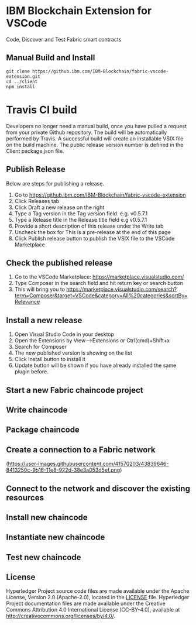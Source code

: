 # IBM Blockchain Extension for VSCode

Code, Discover and Test Fabric smart contracts


## Manual Build and Install

```
git clone https://github.ibm.com/IBM-Blockchain/fabric-vscode-extension.git
cd ../client
npm install
```

# Travis CI build
Developers no longer need a manual build, once you have pulled a request from your private Github repository. The build will be automatically performed by Travis.
A successful build will create an installable VSIX file on the build machine. 
The public release version number is defined in the Client package.json file. 

## Publish Release
Below are steps for publishing a release.
1. Go to https://github.ibm.com/IBM-Blockchain/fabric-vscode-extension
2. Click Releases tab
3. Click Draft a new release on the right
4. Type a Tag version in the Tag version field. e.g. v0.5.7.1
5. Type a Release title in the Release title field e.g v0.5.7.1
6. Provide a short description of this release under the Write tab
7. Uncheck the box for This is a pre-release at the end of this page
8. Click Publish release button to publish the VSIX file to the VSCode Marketplace

## Check the published release
1. Go to the VSCode Marketplace: https://marketplace.visualstudio.com/
2. Type Composer in the search field and hit return key or search button
3. This will bring you to https://marketplace.visualstudio.com/search?term=Composer&target=VSCode&category=All%20categories&sortBy=Relevance

## Install a new release
1. Open Visual Studio Code in your desktop
2. Open the Extensions by View-->Extensions or Ctrl(cmd)+Shift+x 
3. Search for Composer
4. The new published version is showing on the list
5. Click Install button to install it
6. Update button will be shown if you have already installed the same plugin before.


## Start a new Fabric chaincode project


## Write chaincode


## Package chaincode


## Create a connection to a Fabric network
(https://user-images.githubusercontent.com/41570203/43839646-8413250c-9b16-11e8-922d-38e3a053d5ef.png)

## Connect to the network and discover the existing resources


## Install new chaincode


## Instantiate new chaincode


## Test new chaincode

## License <a name="license"></a>
Hyperledger Project source code files are made available under the Apache License, Version 2.0 (Apache-2.0), located in the [LICENSE](LICENSE) file. Hyperledger Project documentation files are made available under the Creative Commons Attribution 4.0 International License (CC-BY-4.0), available at http://creativecommons.org/licenses/by/4.0/.
